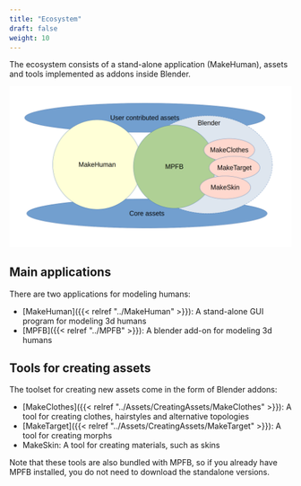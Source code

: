 ```yaml
---
title: "Ecosystem"
draft: false
weight: 10
---
```


The ecosystem consists of a stand-alone application (MakeHuman), assets and tools implemented as addons inside Blender.

![ecosystem](ecosystem.png)

## Main applications

There are two applications for modeling humans:

* [MakeHuman]({{< relref "../MakeHuman" >}}): A stand-alone GUI program for modeling 3d humans
* [MPFB]({{< relref "../MPFB" >}}): A blender add-on for modeling 3d humans

## Tools for creating assets

The toolset for creating new assets come in the form of Blender addons:

* [MakeClothes]({{< relref "../Assets/CreatingAssets/MakeClothes" >}}): A tool for creating clothes, hairstyles and alternative topologies
* [MakeTarget]({{< relref "../Assets/CreatingAssets/MakeTarget" >}}): A tool for creating morphs
* MakeSkin: A tool for creating materials, such as skins

Note that these tools are also bundled with MPFB, so if you already have MPFB installed, you do not need to download the standalone versions.


